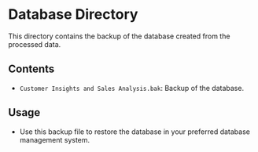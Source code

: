 # Database Directory

This directory contains the backup of the database created from the processed data.

## Contents

- `Customer Insights and Sales Analysis.bak`: Backup of the database.

## Usage

- Use this backup file to restore the database in your preferred database management system.
